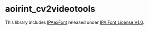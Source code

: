 # aoirint_cv2videotools

This library includes [IPAexFont](https://moji.or.jp/ipafont/) released under [IPA Font License V1.0](https://moji.or.jp/ipafont/license/).
